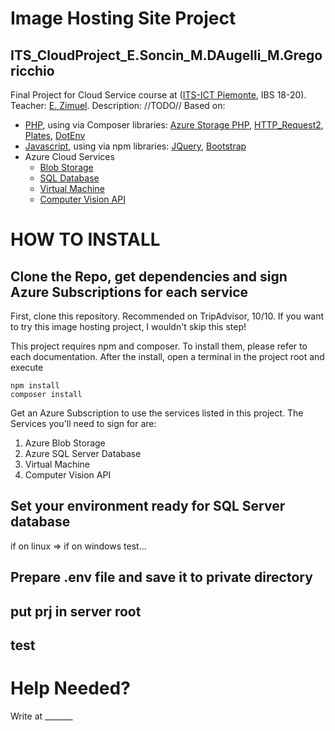 # Image Hosting Site Project
## ITS_CloudProject_E.Soncin_M.DAugelli_M.Gregoricchio
Final Project for Cloud Service course at ([ITS-ICT Piemonte](http://www.its-ictpiemonte.it/), IBS 18-20). Teacher: [E. Zimuel](https://github.com/ezimuel).
Description:
//TODO//
Based on:
- [PHP](https://php.net/>), using via Composer libraries: [Azure Storage PHP](https://github.com/Azure/azure-storage-php), [HTTP_Request2](https://packagist.org/packages/pear/http_request2), [Plates](https://packagist.org/packages/league/plates), [DotEnv](https://packagist.org/packages/vlucas/phpdotenv)
- [Javascript](https://www.javascript.com/), using via npm libraries: [JQuery](https://jquery.com/), [Bootstrap](https://getbootstrap.com/)
- Azure Cloud Services
  - [Blob Storage](https://azure.microsoft.com/it-it/services/storage/blobs/)
  - [SQL Database](https://azure.microsoft.com/en-in/services/sql-database/)
  - [Virtual Machine](https://azure.microsoft.com/en-us/services/virtual-machines/)
  - [Computer Vision API](https://azure.microsoft.com/en-us/services/cognitive-services/computer-vision/)

# HOW TO INSTALL
## Clone the Repo, get dependencies and sign Azure Subscriptions for each service  
First, clone this repository. Recommended on TripAdvisor, 10/10. If you want to try this image hosting project, I wouldn't skip this step!

This project requires npm and composer. To install them, please refer to each documentation. After the install, open a terminal in the project root and execute

```
npm install
composer install
```

Get an Azure Subscription to use the services listed in this project. The Services you'll need to sign for are:
1. Azure Blob Storage
2. Azure SQL Server Database
3. Virtual Machine
4. Computer Vision API

## Set your environment ready for SQL Server database
if on linux =>
if on windows
test...

## Prepare .env file and save it to private directory
## put prj in server root

## test

# Help Needed?
Write at _______

